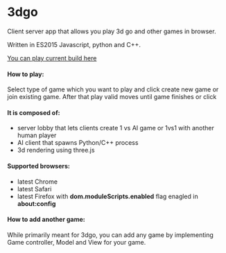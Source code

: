 # 3dgo
Client server app that allows you play 3d go and other games in browser. <br>

Written in ES2015 Javascript, python and  C++. <br>

[You can play current build here](http://www.3dgo.martincerven.com) <br>

#### How to play: <br>
 Select type of game which you want to play and click create new game or join existing game.
 After that play valid moves until game finishes or click


#### It is composed of: <br>
 - server lobby that lets clients create 1 vs AI game or 1vs1 with another human player <br>
 - AI client that spawns Python/C++ process  <br>
 - 3d rendering using three.js <br>
 
 #### Supported browsers: <br>
 - latest Chrome <br>
 - latest Safari <br>
 - latest Firefox with <b>dom.moduleScripts.enabled</b> flag enagled in <b>about:config</b>  <br>
 
 #### How to add another game: <br>
 While primarily meant for 3dgo, you can add any game by implementing Game controller, Model and View for your game.
